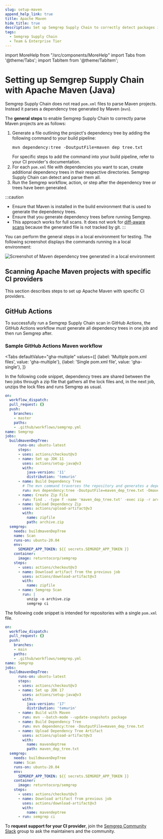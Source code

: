 ```yaml
---
slug: setup-maven
append_help_link: true
title: Apache Maven
hide_title: true
description: Set up Semgrep Supply Chain to correctly detect packages in Maven.
tags:
  - Semgrep Supply Chain
  - Team & Enterprise Tier
---
```


import MoreHelp from "/src/components/MoreHelp"
import Tabs from '@theme/Tabs';
import TabItem from '@theme/TabItem';

# Setting up Semgrep Supply Chain with Apache Maven (Java)

Semgrep Supply Chain does not read `pom.xml` files to parse Maven projects. Instead it parses a dependency tree generated by Maven (`mvn`). 

The **general steps** to enable Semgrep Supply Chain to correctly parse Maven projects are as follows:

<ol>
    <li>Generate a file outlining the project's dependency tree by adding the following command to your build pipeline:<br />
    <pre class="language-bash">mvn dependency:tree -DoutputFile=maven_dep_tree.txt</pre>
    For specific steps to add the command into your build pipeline, refer to your CI provider's documentation.</li>
    <li>For each <code>pom.xml</code> file with dependencies you want to scan, create additional dependency trees in their respective directories. Semgrep Supply Chain can detect and parse them all.</li>
    <li>Run the Semgrep workflow, action, or step after the dependency tree or trees have been generated.</li>
</ol>

:::caution
* Ensure that Maven is installed in the build environment that is used to generate the dependency trees.
* Ensure that you generate dependency trees before running Semgrep.
* This approach works for full scans. It does not work for [diff-aware scans](/docs/semgrep-ci/running-semgrep-ci-with-semgrep-cloud-platform/#diff-aware-scanning) because the generated file is not tracked by git.
:::

You can perform the general steps in a local environment for testing. The following screenshot displays the commands running in a local environment:

![Screenshot of Maven dependency tree generated in a local environment](/img/ssc-maven-local.png)

## Scanning Apache Maven projects with specific CI providers

This section describes steps to set up Apache Maven with specific CI providers.

## GitHub Actions

To successfully run a Semgrep Supply Chain scan in GitHub Actions, the GitHub Actions workflow must generate all dependency trees in one job and then run Semgrep after. 

### Sample GitHub Actions Maven workflow

<Tabs
    defaultValue="gha-multiple"
    values={[
    {label: 'Multiple pom.xml files', value: 'gha-multiple'},
    {label: 'Single pom.xml file', value: 'gha-single'},
    ]}
>

<TabItem value='gha-multiple'>

In the following code snippet, dependency trees are shared between the two jobs through a zip file that gathers all the lock files and, in the next job, unzips the lock files and runs Semgrep as usual.

```yaml
on: 
  workflow_dispatch: 
  pull_request: {}
  push:
    branches:
    - master
    paths:
    - .github/workflows/semgrep.yml
name: Semgrep
jobs:
  buildmavenDepTree: 
      runs-on: ubuntu-latest
      steps:
      - uses: actions/checkout@v3
      - name: Set up JDK 11
        uses: actions/setup-java@v3
        with:
          java-version: '11'
          distribution: 'temurin'
      - name: Build Dependency Tree
        # The mvn command traverses the repository and generates a dependency tree for each pom.xml file
        run: mvn dependency:tree -DoutputFile=maven_dep_tree.txt -Dmaven.test.skip=true
      - name: Create Zip File
        run: find . -type f -name 'maven_dep_tree.txt' -exec zip -r archive.zip {} +
      - name: Upload Dependency Zip    
        uses: actions/upload-artifact@v3
        with:
          name: zipfile
          path: archive.zip
  semgrep:
    needs: buildmavenDepTree
    name: Scan
    runs-on: ubuntu-20.04
    env:
      SEMGREP_APP_TOKEN: ${{ secrets.SEMGREP_APP_TOKEN }}
    container:
      image: returntocorp/semgrep
    steps:
      - uses: actions/checkout@v3
      - name: Download artifact from the previous job
        uses: actions/download-artifact@v3
        with:
          name: zipfile    
      - name: Semgrep Scan  
        run: |
          unzip -o archive.zip
          semgrep ci
```

</TabItem>

<TabItem value='gha-single'>

The following code snippet is intended for repositories with a single `pom.xml` file.

```yaml
on: 
  workflow_dispatch: 
  pull_request: {}
  push:
    branches:
    - main
    paths:
    - .github/workflows/semgrep.yml
name: Semgrep
jobs:
  buildmavenDepTree: 
      runs-on: ubuntu-latest
      steps:
      - uses: actions/checkout@v3
      - name: Set up JDK 17
        uses: actions/setup-java@v3
        with:
          java-version: '17'
          distribution: 'temurin'
      - name: Build with Maven
        run: mvn --batch-mode --update-snapshots package
      - name: Build Dependency Tree
        run: mvn dependency:tree -DoutputFile=maven_dep_tree.txt
      - name: Upload Dependency Tree Artifact     
        uses: actions/upload-artifact@v3
        with:
          name: mavendeptree
          path: maven_dep_tree.txt
  semgrep:
    needs: buildmavenDepTree
    name: Scan
    runs-on: ubuntu-20.04
    env:
      SEMGREP_APP_TOKEN: ${{ secrets.SEMGREP_APP_TOKEN }}
    container:
      image: returntocorp/semgrep
    steps:
      - uses: actions/checkout@v3
      - name: Download artifact from previous job
        uses: actions/download-artifact@v3
        with:
          name: mavendeptree 
      - run: semgrep ci 
```
</TabItem>

</Tabs>

To **request support for your CI provider**, join the [Semgrep Community Slack](https://go.semgrep.dev/slack)  group to ask the maintainers and the community.

<MoreHelp />
